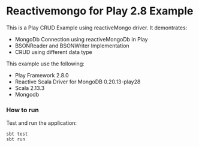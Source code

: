 Reactivemongo for Play 2.8 Example
=======================
This is a Play CRUD Example using reactiveMongo driver. It demontrates:
<ul>
<li>MongoDb Connection using reactiveMongoDb in Play</li>
<li>BSONReader and BSONWriter Implementation</li>
<li>CRUD using different data type</li>
</ul>

This example use the following:
<ul>
<li>Play Framework 2.8.0</li>
<li>Reactive Scala Driver for MongoDB 0.20.13-play28</li>
<li>Scala 2.13.3</li>
<li>Mongodb</li>
</ul>

### How to run

Test and run the application:
```shell script
sbt test
sbt run
```
